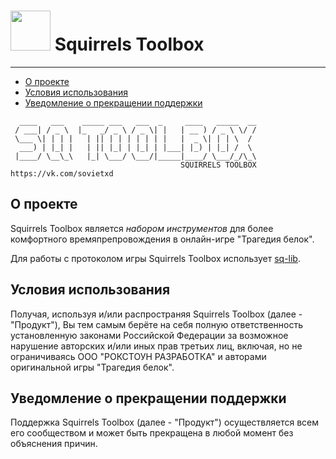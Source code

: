 # <img src="https://minsoviet.github.io/squirrels/media/icons/icon.svg" height="64"> Squirrels Toolbox

--------------


* [О проекте](#introduction)
* [Условия использования](#termsofuse)
* [Уведомление о прекращении поддержки](#notice)


~~~
  ____   ___    _____ ___   ___  _     ____   _____  __
 / ___| / _ \  |_   _/ _ \ / _ \| |   | __ ) / _ \ \/ /
 \___ \| | | |   | || | | | | | | |   |  _ \| | | \  / 
  ___) | |_| |   | || |_| | |_| | |___| |_) | |_| /  \ 
 |____/ \__\_\   |_| \___/ \___/|_____|____/ \___/_/\_\
                                      SQUIRRELS TOOLBOX              
https://vk.com/sovietxd 
~~~
## О проекте

Squirrels Toolbox является *набором инструментов* для более комфортного времяпрепровождения в онлайн-игре "Трагедия белок".

Для работы с протоколом игры Squirrels Toolbox использует [sq-lib](https://github.com/sovlet/sq-lib).

## Условия использования
Получая, используя и/или распространяя Squirrels Toolbox (далее - "Продукт"), Вы тем самым берёте на себя полную ответственность установленную законами Российской Федерации за возможное нарушение авторских и/или иных прав третьих лиц, включая, но не ограничиваясь ООО "РОКСТОУН РАЗРАБОТКА" и авторами оригинальной игры "Трагедия белок".

## Уведомление о прекращении поддержки
Поддержка Squirrels Toolbox (далее - "Продукт") осуществляется всем его сообществом и может быть прекращена в любой момент без объяснения причин.
